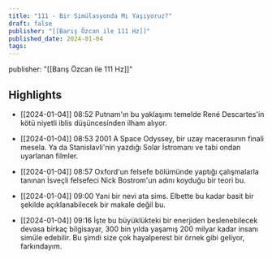 ```yaml
---
title: "111 - Bir Simülasyonda Mı Yaşıyoruz?"
draft: false
publisher: "[[Barış Özcan ile 111 Hz]]"
published_date: 2024-01-04
tags:
---
```

publisher: "[[Barış Özcan ile 111 Hz]]"


## Highlights
* [[2024-01-04]] 08:52  Putnam'ın bu yaklaşımı temelde René Descartes'in kötü niyetli iblis düşüncesinden ilham alıyor.

* [[2024-01-04]] 08:53  2001 A Space Odyssey, bir uzay macerasının finali mesela. Ya da Stanislavli'nin yazdığı Solar İstromanı ve tabi ondan uyarlanan filmler.

* [[2024-01-04]] 08:57  Oxford'un felsefe bölümünde yaptığı çalışmalarla tanınan İsveçli felsefeci Nick Bostrom'un adını koyduğu bir teori bu.

* [[2024-01-04]] 09:00  Yani bir nevi ata sims. Elbette bu kadar basit bir şekilde açıklanabilecek bir makale değil bu.

* [[2024-01-04]] 09:16  İşte bu büyüklükteki bir enerjiden beslenebilecek devasa birkaç bilgisayar, 300 bin yılda yaşamış 200 milyar kadar insanı simüle edebilir. Bu şimdi size çok hayalperest bir örnek gibi geliyor, farkındayım.


